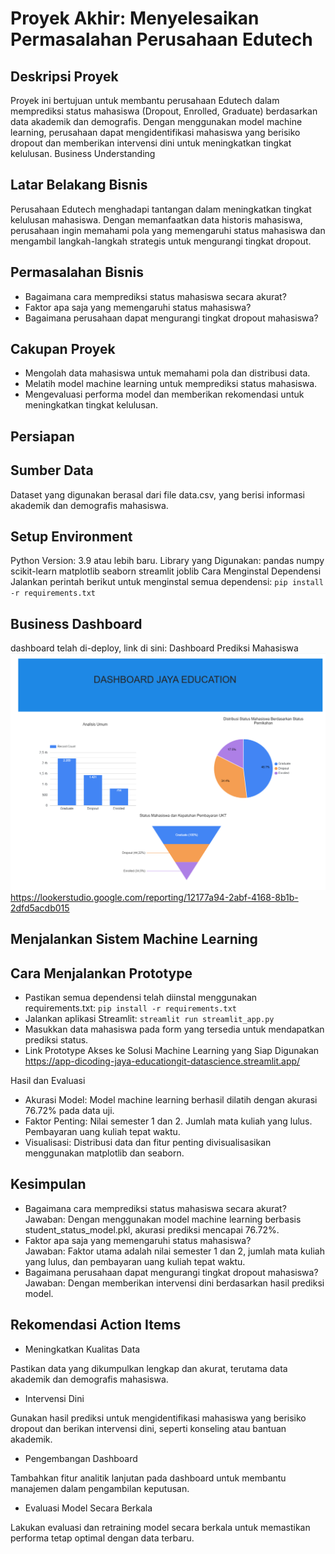 # Proyek Akhir: Menyelesaikan Permasalahan Perusahaan Edutech
## Deskripsi Proyek
Proyek ini bertujuan untuk membantu perusahaan Edutech dalam memprediksi status mahasiswa (Dropout, Enrolled, Graduate) berdasarkan data akademik dan demografis. Dengan menggunakan model machine learning, perusahaan dapat mengidentifikasi mahasiswa yang berisiko dropout dan memberikan intervensi dini untuk meningkatkan tingkat kelulusan.
Business Understanding
## Latar Belakang Bisnis
Perusahaan Edutech menghadapi tantangan dalam meningkatkan tingkat kelulusan mahasiswa. Dengan memanfaatkan data historis mahasiswa, perusahaan ingin memahami pola yang memengaruhi status mahasiswa dan mengambil langkah-langkah strategis untuk mengurangi tingkat dropout.

## Permasalahan Bisnis
* Bagaimana cara memprediksi status mahasiswa secara akurat?
* Faktor apa saja yang memengaruhi status mahasiswa?
* Bagaimana perusahaan dapat mengurangi tingkat dropout mahasiswa?
## Cakupan Proyek
* Mengolah data mahasiswa untuk memahami pola dan distribusi data.
* Melatih model machine learning untuk memprediksi status mahasiswa.
* Mengevaluasi performa model dan memberikan rekomendasi untuk meningkatkan tingkat kelulusan.
## Persiapan
## Sumber Data
Dataset yang digunakan berasal dari file data.csv, yang berisi informasi akademik dan demografis mahasiswa.

## Setup Environment
Python Version: 3.9 atau lebih baru.
Library yang Digunakan:
pandas
numpy
scikit-learn
matplotlib
seaborn
streamlit
joblib
Cara Menginstal Dependensi
Jalankan perintah berikut untuk menginstal semua dependensi:
`` pip install -r requirements.txt ``
##  Business Dashboard

 dashboard telah di-deploy,  link di sini:
Dashboard Prediksi Mahasiswa
![rahmathidayat9-dashboardjayaeducation](image.png)
https://lookerstudio.google.com/reporting/12177a94-2abf-4168-8b1b-2dfd5acdb015

## Menjalankan Sistem Machine Learning
## Cara Menjalankan Prototype
* Pastikan semua dependensi telah diinstal menggunakan requirements.txt:
``` pip install -r requirements.txt ```
* Jalankan aplikasi Streamlit:
``` streamlit run streamlit_app.py ```
* Masukkan data mahasiswa pada form yang tersedia untuk mendapatkan prediksi status.
* Link Prototype Akses ke  Solusi Machine Learning yang Siap Digunakan
https://app-dicoding-jaya-educationgit-datascience.streamlit.app/ 

Hasil dan Evaluasi
* Akurasi Model: Model machine learning berhasil dilatih dengan akurasi 76.72% pada data uji.
* Faktor Penting:
Nilai semester 1 dan 2.
Jumlah mata kuliah yang lulus.
Pembayaran uang kuliah tepat waktu.
* Visualisasi:
Distribusi data dan fitur penting divisualisasikan menggunakan matplotlib dan seaborn.
## Kesimpulan
* Bagaimana cara memprediksi status mahasiswa secara akurat?<br>
Jawaban: Dengan menggunakan model machine learning berbasis student_status_model.pkl, akurasi prediksi mencapai 76.72%.
* Faktor apa saja yang memengaruhi status mahasiswa?<br>
Jawaban: Faktor utama adalah nilai semester 1 dan 2, jumlah mata kuliah yang lulus, dan pembayaran uang kuliah tepat waktu.
* Bagaimana perusahaan dapat mengurangi tingkat dropout mahasiswa?<br>
Jawaban: Dengan memberikan intervensi dini berdasarkan hasil prediksi model.
## Rekomendasi Action Items
* Meningkatkan Kualitas Data

Pastikan data yang dikumpulkan lengkap dan akurat, terutama data akademik dan demografis mahasiswa.
* Intervensi Dini

Gunakan hasil prediksi untuk mengidentifikasi mahasiswa yang berisiko dropout dan berikan intervensi dini, seperti konseling atau bantuan akademik.
* Pengembangan Dashboard

Tambahkan fitur analitik lanjutan pada dashboard untuk membantu manajemen dalam pengambilan keputusan.
* Evaluasi Model Secara Berkala

Lakukan evaluasi dan retraining model secara berkala untuk memastikan performa tetap optimal dengan data terbaru.
